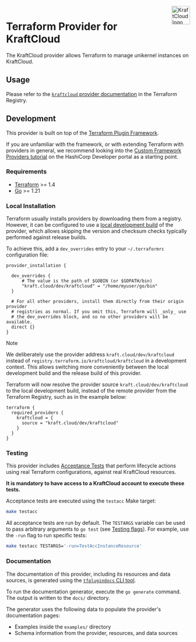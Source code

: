 <a href="https://kraft.cloud">
    <img src="https://avatars3.githubusercontent.com/kraftcloud" alt="KraftCloud logo" title="KraftCloud" align="right" height="50" />
</a>

# Terraform Provider for KraftCloud

The KraftCloud provider allows Terraform to manage unikernel instances on KraftCloud.

## Usage

Please refer to the [`kraftcloud` provider documentation][tfreg-docs] in the Terraform Registry.

## Development

This provider is built on top of the [Terraform Plugin Framework][tffw-home].

If you are unfamiliar with the framework, or with extending Terraform with providers in general, we recommend looking
into the [Custom Framework Providers tutorial][tffw-tuto] on the HashiCorp Developer portal as a starting point.

### Requirements

- [Terraform][tf-dl] >= 1.4
- [Go][go-dl] >= 1.21

### Local Installation

Terraform usually installs providers by downloading them from a registry. However, it can be configured to use a [local
development build][tffw-local] of the provider, which allows skipping the version and checksum checks typically
performed against release builds.

To achieve this, add a `dev_overrides` entry to your `~/.terraformrc` configuration file:

```hcl
provider_installation {

  dev_overrides {
      # The value is the path of $GOBIN (or $GOPATH/bin)
      "kraft.cloud/dev/kraftcloud" = "/home/myuser/go/bin"
  }

  # For all other providers, install them directly from their origin provider
  # registries as normal. If you omit this, Terraform will _only_ use
  # the dev_overrides block, and so no other providers will be available.
  direct {}
}
```

> [!NOTE]
> We deliberately use the provider address `kraft.cloud/dev/kraftcloud` instead of
> `registry.terraform.io/kraftcloud/kraftcloud` in a development context. This allows switching more conveniently
> between the local development build and the release build of this provider.

Terraform will now resolve the provider source `kraft.cloud/dev/kraftcloud` to the local development build, instead of
the remote provider from the Terraform Registry, such as in the example below:

```hcl
terraform {
  required_providers {
    kraftcloud = {
      source = "kraft.cloud/dev/kraftcloud"
    }
  }
}
```

### Testing

This provider includes [Acceptance Tests][tffw-acc] that perform lifecycle actions using real Terraform configurations,
against real KraftCloud resources.

**It is mandatory to have access to a KraftCloud account to execute these tests.**

Acceptance tests are executed using the `testacc` Make target:

```sh
make testacc
```

All acceptance tests are run by default. The `TESTARGS` variable can be used to pass arbitrary arguments to `go test`
(see [Testing flags][gotest-flags]). For example, use the `-run` flag to run specific tests:

```sh
make testacc TESTARGS='-run=TestAccInstanceResource'
```

### Documentation

The documentation of this provider, including its resources and data sources, is generated using the [`tfplugindocs` CLI
tool][tfplugindocs].

To run the documentation generator, execute the `go generate` command. The output is written to the `docs/` directory.

The generator uses the following data to populate the provider's documentation pages:

- Examples inside the `examples/` directory
- Schema information from the provider, resources, and data sources


[tfreg-docs]: https://registry.terraform.io/providers/kraftcloud/kraftcloud/latest/docs

[tffw-home]: https://developer.hashicorp.com/terraform/plugin/framework
[tffw-tuto]: https://developer.hashicorp.com/terraform/tutorials/providers-plugin-framework
[tffw-local]: https://developer.hashicorp.com/terraform/tutorials/providers-plugin-framework/providers-plugin-framework-provider#prepare-terraform-for-local-provider-install
[tffw-acc]: https://developer.hashicorp.com/terraform/plugin/framework/acctests

[tfplugindocs]: https://github.com/hashicorp/terraform-plugin-docs

[tf-dl]: https://developer.hashicorp.com/terraform/downloads
[go-dl]: https://go.dev/doc/install

[gotest-flags]: https://pkg.go.dev/cmd/go#hdr-Testing_flags
